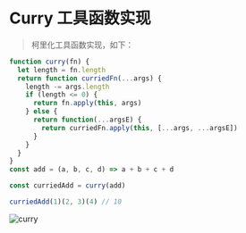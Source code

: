 # Curry 工具函数实现

> 柯里化工具函数实现，如下：

```javascript
function curry(fn) {
  let length = fn.length
  return function curriedFn(...args) {
    length -= args.length
    if (length <= 0) {
      return fn.apply(this, args)
    } else {
      return function(...argsE) {
        return curriedFn.apply(this, [...args, ...argsE])
      }
    }
  }
}
const add = (a, b, c, d) => a + b + c + d

const curriedAdd = curry(add)

curriedAdd(1)(2, 3)(4) // 10
```

![curry](https://cdn.jsdelivr.net/gh/mopig/oss@master/uPic/202103/curry.js.png)
